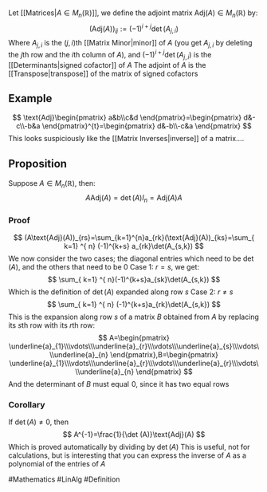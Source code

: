 Let [[Matrices|$A \in M_{n}(\mathbb{R})$]], we define the adjoint matrix $\text{Adj}(A)\in M_{n}(\mathbb{R})$ by:
$$
(\text{Adj}(A))_{ij}:=(-1)^{i+j}\det(A_{j,i})
$$
Where $A_{j,i}$ is the $(j,i)$th [[Matrix Minor|minor]] of $A$ (you get $A_{j,i}$ by deleting the $j$th row and the $i$th column of $A$), and $(-1)^{i+j}\det(A_{j,i})$ is the [[Determinants|signed cofactor]] of $A$
The adjoint of $A$ is the [[Transpose|transpose]] of the matrix of signed cofactors 
## Example
$$
\text{Adj}\begin{pmatrix}
a&b\\c&d
\end{pmatrix}=\begin{pmatrix}
d&-c\\-b&a
\end{pmatrix}^{t}=\begin{pmatrix}
d&-b\\-c&a
\end{pmatrix}
$$
This looks suspiciously like the [[Matrix Inverses|inverse]] of a matrix....
## Proposition
Suppose $A\in M_{n}(\mathbb{R})$, then:
$$
A\text{Adj}(A)=\det(A)I_{n}=\text{Adj}(A)A
$$
### Proof
$$
(A\text{Adj}(A))_{rs}=\sum_{k=1}^{n}a_{rk}(\text{Adj}(A))_{ks}=\sum_{ k=1} ^{ n} (-1)^{k+s} a_{rk}\det(A_{s,k})
$$
We now consider the two cases; the diagonal entries which need to be $\det(A)$, and the others that need to be 0
Case 1: $r=s$, we get:
$$
\sum_{ k=1} ^{ n}(-1)^{k+s}a_{sk}\det(A_{s,k})
$$
Which is the definition of $\det(A)$ expanded along row $s$
Case 2: $r\neq s$
$$
\sum_{ k=1} ^{ n}  (-1)^{k+s}a_{rk}\det(A_{s,k})
$$
This is the expansion along row $s$ of a matrix $B$ obtained from $A$ by replacing its $s$th row with its $r$th row:
$$
A=\begin{pmatrix}
\underline{a}_{1}\\\vdots\\\underline{a}_{r}\\\vdots\\\underline{a}_{s}\\\vdots\\\underline{a}_{n}
\end{pmatrix},B=\begin{pmatrix}
\underline{a}_{1}\\\vdots\\\underline{a}_{r}\\\vdots\\\underline{a}_{r}\\\vdots\\\underline{a}_{n}
\end{pmatrix}
$$
And the determinant of $B$ must equal $\hspace{0pt}0$, since it has two equal rows
### Corollary
If $\det(A)\neq 0$, then
$$
A^{-1}=\frac{1}{\det (A)}\text{Adj}(A)
$$
Which is proved automatically by dividing by $\det (A)$
This is useful, not for calculations, but is interesting that you can express the inverse of $A$ as a polynomial of the entries of $A$

#Mathematics #LinAlg #Definition